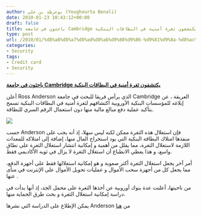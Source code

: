 ```yaml
---
author: يوغرطة بن علي (Youghourta Benali)
date: 2010-01-23 10:43:12+00:00
draft: false
title: باحثون في جامعة Cambridge يكتشفون ثغرة أمنية في البطاقات البنكية
type: post
url: /2010/01/%d8%a8%d8%a7%d8%ad%d8%ab%d9%88%d9%86-%d9%81%d9%8a-%d8%ac%d8%a7%d9%85%d8%b9%d8%a9-cambridge-%d9%8a%d9%83%d8%aa%d8%b4%d9%81%d9%88%d9%86-%d8%ab%d8%ba%d8%b1%d8%a9-%d8%a3%d9%85%d9%86%d9%8a%d8%a9-%d9%81/
categories:
- Security
tags:
- Credit card
- Security
---
```


[**باحثون في جامعة Cambridge يكتشفون ثغرة أمنية في البطاقات البنكية**](http://www.it-scoop.com/2010/01/%d8%a8%d8%a7%d8%ad%d8%ab%d9%88%d9%86-%d9%81%d9%8a-%d8%ac%d8%a7%d9%85%d8%b9%d8%a9-cambridge-%d9%8a%d9%83%d8%aa%d8%b4%d9%81%d9%88%d9%86-%d8%ab%d8%ba%d8%b1%d8%a9-%d8%a3%d9%85%d9%86%d9%8a%d8%a9-%d9%81/)


أعلن Ross Anderson الذي يرأس فريقا للبحث في جامعة Cambridge العريقة ، عن إبلاغه للمؤسسات البنكية الأوروبية اكتشافهم لثغرة أمنية في البطاقات البنكية تسمح بتأكيد عملية دفع مبالغ مالية منها دون استعمال الرقم السري للبطاقة.

[![](http://www.it-scoop.com/wp-content/uploads/2010/01/credit-card-security.jpg)
](http://www.it-scoop.com/2010/01/%d8%a8%d8%a7%d8%ad%d8%ab%d9%88%d9%86-%d9%81%d9%8a-%d8%ac%d8%a7%d9%85%d8%b9%d8%a9-cambridge-%d9%8a%d9%83%d8%aa%d8%b4%d9%81%d9%88%d9%86-%d8%ab%d8%ba%d8%b1%d8%a9-%d8%a3%d9%85%d9%86%d9%8a%d8%a9-%d9%81/)

حسب Anderson  فإن استغلال هذه الثغرة ممكن لكنه ليس سهلا، إذ أنه يجب على منفذها امتلاك البطاقة البنكية التي يود استخراج المال منها، إضافة إلى امتلاكه للمعدات اللازمة لاستغلال الثغرة، مما يقلل من أهمية و إمكانية انتشار استغلال الثغرة على نطاق واسع، و هذا يعطي الانطباع أن استغلال الثغرة لا يزال في ثوبه الأكاديمي فقط.

أمر آخر يجعل استغلال الثغرة أكثر صعوبة و هو إمكانية استغلالها فقط على أجهزة الدفع، مما يجعل كل من أجهزة سحب الأموال و عمليات تحويل الأموال على الإنترنت في منأى عنها .

من ناحيتها، أعلنت عدة بنوك أوروبية عن أخذها الثغرة على محمل الجد، إذ أنها بدأت في دراسة إمكانية استغلال الثغرة و بحث طرق الحماية منها.

يمكن الإطلاع على الدراسة التي نشرها  Anderson من [هنا](http://www.cl.cam.ac.uk/%7Erja14/#Reliability)
